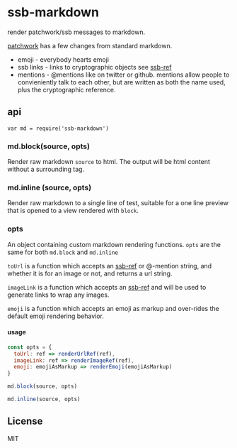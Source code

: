 # ssb-markdown

render patchwork/ssb messages to markdown.

[patchwork](https://github.com/ssbc/patchwork) has a few changes from
standard markdown.

* emoji - everybody hearts emoji
* ssb links - links to cryptographic objects see [ssb-ref](https://github.com/ssbc/ssb-ref)
* mentions - @mentions like on twitter or github. mentions allow people to convieniently talk to each other, but are written as both the name used, plus the cryptographic reference.

## api

```
var md = require('ssb-markdown')
```

### md.block(source, opts)

Render raw markdown `source` to html.
The output will be html content without a surrounding tag.

### md.inline (source, opts)

Render raw markdown to a single line of test,
suitable for a one line preview that is opened
to a view rendered with `block`.

### opts

An object containing custom markdown rendering functions. `opts` are the
same for both `md.block` and `md.inline`

`toUrl` is a function which accepts an [ssb-ref](https://github.com/ssbc/ssb-links) or @-mention string, and whether it is for an image or not,
and returns a url string.


`imageLink` is a function which accepts an [ssb-ref](https://github.com/ssbc/ssb-links) and will be used to generate links to wrap any images.

`emoji` is a function which accepts an emoji as markup and
over-rides the default emoji rendering behavior.


#### usage

```js
const opts = {
  toUrl: ref => renderUrlRef(ref),
  imageLink: ref => renderImageRef(ref),
  emoji: emojiAsMarkup => renderEmoji(emojiAsMarkup)
}

md.block(source, opts)

md.inline(source, opts)
```

## License

MIT
